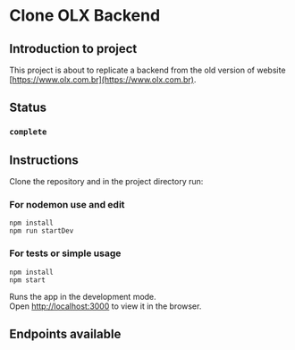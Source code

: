 # Clone OLX Backend

## Introduction to project

This project is about to replicate a backend from the old version of website [https://www.olx.com.br](https://www.olx.com.br).

## Status 

### `complete`

## Instructions

Clone the repository and in the project directory run:


### For nodemon use and edit

```
npm install
npm run startDev
```


### For tests or simple usage

```
npm install
npm start
```
Runs the app in the development mode.\
Open [http://localhost:3000](http://localhost:3000) to view it in the browser.

## Endpoints available


